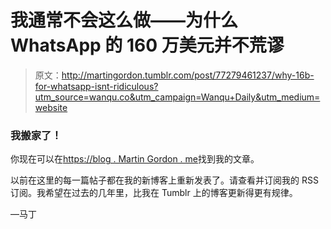 # 我通常不会这么做——为什么 WhatsApp 的 160 万美元并不荒谬

> 原文：<http://martingordon.tumblr.com/post/77279461237/why-16b-for-whatsapp-isnt-ridiculous?utm_source=wanqu.co&utm_campaign=Wanqu+Daily&utm_medium=website>

### 我搬家了！

你现在可以在[https://blog . Martin Gordon . me](https://blog.martingordon.me)找到我的文章。

以前在这里的每一篇帖子都在我的新博客上重新发表了。请查看并订阅我的 RSS 订阅。我希望在过去的几年里，比我在 Tumblr 上的博客更新得更有规律。

—马丁